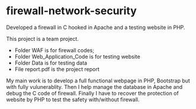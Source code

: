 # firewall-network-security
Developed a firewall in C hooked in Apache and a testing website in PHP.

This project is a team project. 
- Folder WAF is for firewall codes;
- Folder Web_Application_Code is for testing website
- Folder Data is for testing data
- File report.pdf is the project report

My main work is to develop a full functional webpage in PHP, Bootstrap but with fully vulunerablity. Then I help manage the database in Apache and debug the C code of firewall. Finally I have to recover the protection of website by PHP to test the safety with/without firewall.
